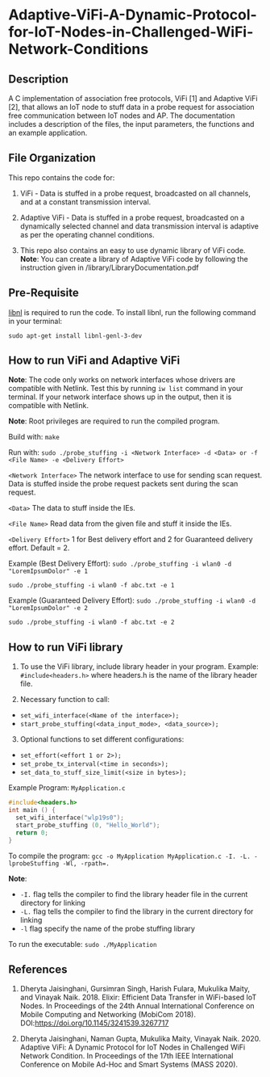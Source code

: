 # Adaptive-ViFi-A-Dynamic-Protocol-for-IoT-Nodes-in-Challenged-WiFi-Network-Conditions

## Description
A C implementation of association free protocols, ViFi [1] and Adaptive ViFi [2], that allows an IoT node to stuff data in a probe request for association free communication between IoT nodes and AP. The documentation includes a description of the files, the input parameters, the functions and an example application.


## File Organization
This repo contains the code for:
1. ViFi - Data is stuffed in a probe request, broadcasted on all channels, and at a constant transmission interval.

2. Adaptive ViFi - Data is stuffed in a probe request, broadcasted on a dynamically selected channel and data transmission interval is adaptive as per the operating channel conditions.

3. This repo also contains an easy to use dynamic library of ViFi code.
**Note**: You can create a library of Adaptive ViFi code by following the instruction given in /library/LibraryDocumentation.pdf

## Pre-Requisite
[libnl](https://www.infradead.org/~tgr/libnl/) is required to run the code. To install libnl, run the following command in your terminal:
```
sudo apt-get install libnl-genl-3-dev
```
## How to run ViFi and Adaptive ViFi
**Note**: The code only works on network interfaces whose drivers are compatible with Netlink. Test this by running `iw list` command in your terminal. If your network interface shows up in the output, then it is compatible with Netlink.

**Note**: Root privileges are required to run the compiled program.

Build with: `make`

Run with: `sudo ./probe_stuffing -i <Network Interface> -d <Data> or -f <File Name> -e <Delivery Effort>`

`<Network Interface>` The network interface to use for sending scan request. Data is stuffed inside the probe request packets sent during the scan request.

`<Data>` The data to stuff inside the IEs.

`<File Name>` Read data from the given file and stuff it inside the IEs.

`<Delivery Effort>` 1 for Best delivery effort and 2 for Guaranteed delivery effort. Default = 2.

Example (Best Delivery Effort): `sudo ./probe_stuffing -i wlan0 -d "LoremIpsumDolor" -e 1`

`sudo ./probe_stuffing -i wlan0 -f abc.txt -e 1`

Example (Guaranteed Delivery Effort): `sudo ./probe_stuffing -i wlan0 -d "LoremIpsumDolor" -e 2`

`sudo ./probe_stuffing -i wlan0 -f abc.txt -e 2`


## How to run ViFi library
1. To use the ViFi library, include library header in your program. Example: `#include<headers.h>` where headers.h is the name of the library header file.

2. Necessary function to call:
* `set_wifi_interface(<Name of the interface>);` 
* `start_probe_stuffing(<data_input_mode>, <data_source>);`

3. Optional functions to set different configurations: 
* `set_effort(<effort 1 or 2>);`
* `set_probe_tx_interval(<time in seconds>);`
* `set_data_to_stuff_size_limit(<size in bytes>);`

Example Program: `MyApplication.c`

```C
#include<headers.h> 
int main () {
  set_wifi_interface("wlp19s0"); 
  start_probe_stuffing (0, "Hello_World");
  return 0; 
}
```

To compile the program:
`gcc -o MyApplication MyApplication.c -I. -L. -lprobeStuffing -Wl, -rpath=.`

**Note**:
* `-I.` flag tells the compiler to find the library header file in the current directory for linking
* `-L.` flag tells the compiler to find the library in the current directory for linking
* `-l` flag specify the name of the probe stuffing library

To run the executable:
`sudo ./MyApplication`


## References
1. Dheryta Jaisinghani, Gursimran Singh, Harish Fulara, Mukulika Maity, and Vinayak Naik. 2018. Elixir: Efficient Data Transfer in WiFi-based IoT Nodes. In Proceedings of the 24th Annual International Conference on Mobile Computing and Networking (MobiCom 2018). DOI:https://doi.org/10.1145/3241539.3267717

2. Dheryta Jaisinghani, Naman Gupta, Mukulika Maity, Vinayak Naik. 2020. Adaptive ViFi: A Dynamic Protocol for IoT Nodes in Challenged WiFi Network Condition. In Proceedings of the 17th IEEE International Conference on Mobile Ad-Hoc and Smart Systems (MASS 2020). 
